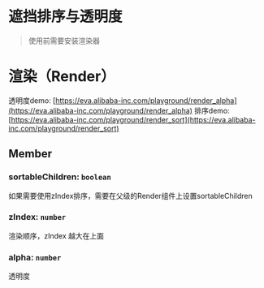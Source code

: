 # 遮挡排序与透明度

> 使用前需要安装渲染器

# 渲染（Render）
透明度demo: [https://eva.alibaba-inc.com/playground/render_alpha](https://eva.alibaba-inc.com/playground/render_alpha)
排序demo: [https://eva.alibaba-inc.com/playground/render_sort](https://eva.alibaba-inc.com/playground/render_sort)
## Member
### sortableChildren: `boolean` 
如果需要使用zIndex排序，需要在父级的Render组件上设置sortableChildren
### zIndex: `number` 
渲染顺序，zIndex 越大在上面
### alpha: `number` 
透明度
